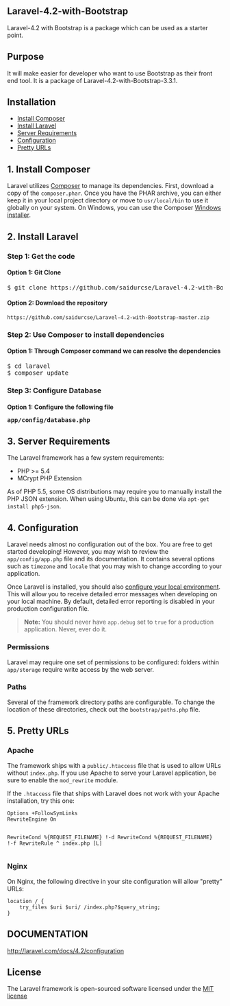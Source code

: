## Laravel-4.2-with-Bootstrap
Laravel-4.2 with Bootstrap is a package which can be used as a starter point.

## Purpose
It will make easier for developer who want to use Bootstrap as their front end tool.
It is a package of Laravel-4.2-with-Bootstrap-3.3.1.

## Installation
<ul>
<li><a href="#install-composer">Install Composer</a></li>
<li><a href="#install-laravel">Install Laravel</a></li>
<li><a href="#server-requirements">Server Requirements</a></li>
<li><a href="#configuration">Configuration</a></li>
<li><a href="#pretty-urls">Pretty URLs</a></li>
</ul>


<p><a name="install-composer"></a></p>
<h2>1. Install Composer</h2>
<p>Laravel utilizes <a href="http://getcomposer.org">Composer</a> to manage its dependencies. First, download a copy of the <code>composer.phar</code>. Once you have the PHAR archive, you can either keep it in your local project directory or move to <code>usr/local/bin</code> to use it globally on your system. On Windows, you can use the Composer <a href="https://getcomposer.org/Composer-Setup.exe">Windows installer</a>.</p>



<h2>2. Install Laravel</h2>

<h3>
<a id="user-content-step-1-get-the-code" class="anchor" href="#step-1-get-the-code" aria-hidden="true"><span class="octicon octicon-link"></span></a>Step 1: Get the code</h3>

<h4>
<a id="user-content-option-1-git-clone" class="anchor" href="#option-1-git-clone" aria-hidden="true"><span class="octicon octicon-link"></span></a>Option 1: Git Clone</h4>

<div class="highlight highlight-bash"><pre>$ git clone https://github.com/saidurcse/Laravel-4.2-with-Bootstrap.git laravel</pre></div>

<h4>
<a id="user-content-option-2-download-the-repository" class="anchor" href="#option-2-download-the-repository" aria-hidden="true"><span class="octicon octicon-link"></span></a>Option 2: Download the repository</h4>

<pre><code>https://github.com/saidurcse/Laravel-4.2-with-Bootstrap-master.zip
</code></pre>

<h3>
<a id="user-content-step-2-use-composer-to-install-dependencies" class="anchor" href="#step-2-use-composer-to-install-dependencies" aria-hidden="true"><span class="octicon octicon-link"></span></a>Step 2: Use Composer to install dependencies</h3>

<h4>
<a id="user-content-option-1-composer-is-not-installed-globally" class="anchor" href="#option-1-composer-is-not-installed-globally" aria-hidden="true"><span class="octicon octicon-link"></span></a>Option 1: Through Composer command we can resolve the dependencies</h4>

<div class="highlight highlight-bash"><pre>$ <span class="pl-s3">cd</span> laravel
$ composer update</pre></div>

<h3>
<a id="user-content-step-1-get-the-code" class="anchor" href="#step-1-get-the-code" aria-hidden="true"><span class="octicon octicon-link"></span></a>Step 3: Configure Database</h3>
<h4>Option 1: Configure the following file <pre>app/config/database.php</pre></h4>




<p><a name="server-requirements"></a></p>
<h2>3. Server Requirements</h2>
<p>The Laravel framework has a few system requirements:</p>
<ul>
<li>PHP >= 5.4</li>
<li>MCrypt PHP Extension</li>
</ul>
<p>As of PHP 5.5, some OS distributions may require you to manually install the PHP JSON extension. When using Ubuntu, this can be done via <code>apt-get install php5-json</code>.</p>
<p><a name="configuration"></a></p>


<p><a name="configuration"></a></p>
<h2>4. Configuration</h2>
<p>Laravel needs almost no configuration out of the box. You are free to get started developing! However, you may wish to review the <code>app/config/app.php</code> file and its documentation. It contains several options such as <code>timezone</code> and <code>locale</code> that you may wish to change according to your application.</p>
<p>Once Laravel is installed, you should also <a href="/docs/configuration#environment-configuration">configure your local environment</a>. This will allow you to receive detailed error messages when developing on your local machine. By default, detailed error reporting is disabled in your production configuration file.</p>
<blockquote>
<p><strong>Note:</strong> You should never have <code>app.debug</code> set to <code>true</code> for a production application. Never, ever do it.</p>
</blockquote>
<p><a name="permissions"></a></p>
<h3>Permissions</h3>
<p>Laravel may require one set of permissions to be configured: folders within <code>app/storage</code> require write access by the web server.</p>
<p><a name="paths"></a></p>
<h3>Paths</h3>
<p>Several of the framework directory paths are configurable. To change the location of these directories, check out the <code>bootstrap/paths.php</code> file.</p>




<p><a name="pretty-urls"></a></p>
<h2>5. Pretty URLs</h2>
<h3>Apache</h3>
<p>The framework ships with a <code>public/.htaccess</code> file that is used to allow URLs without <code>index.php</code>. If you use Apache to serve your Laravel application, be sure to enable the <code>mod_rewrite</code> module.</p>
<p>If the <code>.htaccess</code> file that ships with Laravel does not work with your Apache installation, try this one:</p>
<pre><code>Options +FollowSymLinks
RewriteEngine On

RewriteCond %{REQUEST_FILENAME} !-d
RewriteCond %{REQUEST_FILENAME} !-f
RewriteRule ^ index.php [L]</code></pre>
<h3>Nginx</h3>
<p>On Nginx, the following directive in your site configuration will allow "pretty" URLs:</p>
<pre><code>location / {
    try_files $uri $uri/ /index.php?$query_string;
}</code></pre>
            



## DOCUMENTATION
http://laravel.com/docs/4.2/configuration

## License

The Laravel framework is open-sourced software licensed under the [MIT license](http://opensource.org/licenses/MIT)

